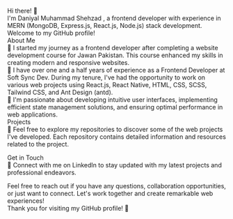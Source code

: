 Hi there! 👋
<br />
I'm Daniyal Muhammad Shehzad , a frontend developer with experience in MERN (MongoDB, Express.js, React.js, Node.js) stack development. Welcome to my GitHub profile!
<br />
About Me
<br />🌱 I started my journey as a frontend developer after completing a website development course for Jawan Pakistan. This course enhanced my skills in creating modern and responsive websites.
<br />💼 I have over one and a half years of experience as a Frontend Developer at Soft Sync Dev. During my tenure, I've had the opportunity to work on various web projects using React.js, React Native, HTML, CSS, SCSS, Tailwind CSS, and Ant Design (antd).
<br />🚀 I'm passionate about developing intuitive user interfaces, implementing efficient state management solutions, and ensuring optimal performance in web applications.
<br />Projects
<br />📁 Feel free to explore my repositories to discover some of the web projects I've developed. Each repository contains detailed information and resources related to the project.
<!-- 🔗 You can find live demos and additional documentation in the respective repository's README. -->
Get in Touch
<br />🔗 Connect with me on LinkedIn to stay updated with my latest projects and professional endeavors.
<!-- 🌐 Visit my personal website [Your Website URL] to learn more about my work and find ways to contact me. -->
Feel free to reach out if you have any questions, collaboration opportunities, or just want to connect. Let's work together and create remarkable web experiences!
<br />
Thank you for visiting my GitHub profile! 🙏

<!--
**DaniyalMShehzad/DaniyalMShehzad** is a ✨ _special_ ✨ repository because its `README.md` (this file) appears on your GitHub profile.

Here are some ideas to get you started:

- 🔭 I’m currently working on ...
- 🌱 I’m currently learning ...
- 👯 I’m looking to collaborate on ...
- 🤔 I’m looking for help with ...
- 💬 Ask me about ...
- 📫 How to reach me: ...
- 😄 Pronouns: ...
- ⚡ Fun fact: ...
-->
